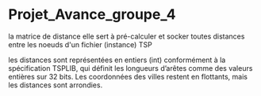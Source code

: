 # Projet_Avance_groupe_4

la matrice de distance elle sert à pré-calculer et socker toutes distances entre les noeuds d'un fichier (instance) TSP

les distances sont représentées en entiers (int) conformément à la spécification TSPLIB, qui définit les longueurs d’arêtes comme des valeurs entières sur 32 bits. Les coordonnées des villes restent en flottants, mais les distances sont arrondies.